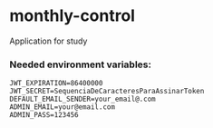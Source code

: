 # monthly-control
Application for study

### Needed environment variables:
```
JWT_EXPIRATION=86400000
JWT_SECRET=SequenciaDeCaracteresParaAssinarToken
DEFAULT_EMAIL_SENDER=your_email@.com
ADMIN_EMAIL=your@email.com
ADMIN_PASS=123456

```

